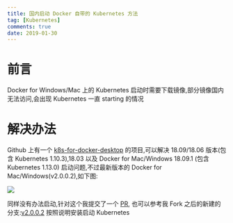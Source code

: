 ```yaml
---
title: 国内启动 Docker 自带的 Kubernetes 方法
tag: [Kubernetes]
comments: true
date: 2019-01-30
---
```




# 前言

Docker for Windows/Mac 上的 Kubernetes 启动时需要下载镜像,部分镜像国内无法访问,会出现 Kubernetes 一直 starting 的情况


# 解决办法

Github 上有一个 [k8s-for-docker-desktop](https://github.com/AliyunContainerService/k8s-for-docker-desktop) 的项目,可以解决  18.09/18.06 版本(包含 Kubernetes 1.10.3),18.03 以及  Docker for Mac/Windows 18.09.1 (包含 Kubernetes 1.13.0) 启动问题,不过最新版本的 Docker for Mac/Windows(v2.0.0.2),如下图:

![](http://ww1.sinaimg.cn/large/006wYWbGly1fzom77i37lj30oj0k2q5x.jpg)

同样没有办法启动,针对这个我提交了一个 [PR](https://github.com/AliyunContainerService/k8s-for-docker-desktop/pull/17), 也可以参考我 Fork 之后的新建的分支:[v2.0.0.2](https://github.com/lt94/k8s-for-docker-desktop/tree/v2.0.0.2) 按照说明安装启动 Kubernetes